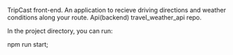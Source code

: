 TripCast front-end. An application to recieve driving directions and weather conditions along your route. Api(backend) travel_weather_api repo.


In the project directory, you can run:

npm run start;




